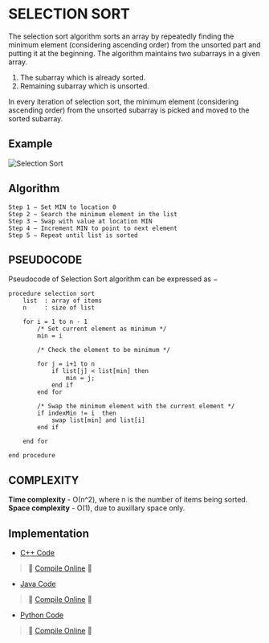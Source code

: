 # SELECTION SORT

The selection sort algorithm sorts an array by repeatedly finding the minimum element (considering ascending order) from the unsorted part and putting it at the beginning. The algorithm maintains two subarrays in a given array.
1. The subarray which is already sorted.
2. Remaining subarray which is unsorted.

In every iteration of selection sort, the minimum element (considering ascending order) from the unsorted subarray is picked and moved to the sorted subarray.

## Example

![Selection Sort](http://www.cs.rmit.edu.au/online/blackboard/chapter/05/documents/contribute/chapter/09/images/selection-sort.gif)

## Algorithm

```
Step 1 − Set MIN to location 0
Step 2 − Search the minimum element in the list
Step 3 − Swap with value at location MIN
Step 4 − Increment MIN to point to next element
Step 5 − Repeat until list is sorted
```

## PSEUDOCODE

Pseudocode of Selection Sort algorithm can be expressed as −

```
procedure selection sort
    list  : array of items
    n     : size of list

    for i = 1 to n - 1
        /* Set current element as minimum */
        min = i

        /* Check the element to be minimum */

        for j = i+1 to n
            if list[j] < list[min] then
                min = j;
            end if
        end for

        /* Swap the minimum element with the current element */
        if indexMin != i  then
            swap list[min] and list[i]
        end if

    end for

end procedure
```

## COMPLEXITY

**Time complexity**  - О(n^2), where n is the number of items being sorted.
**Space complexity** - O(1), due to auxillary space only.

## Implementation

- [C++ Code](https://github.com/jainaman224/Algo_Ds_Notes/blob/master/Selection_Sort/Selection_Sort.cpp)
> :rocket: [Compile Online](https://repl.it/C6sP) :rocket:

- [Java Code](https://github.com/jainaman224/Algo_Ds_Notes/blob/master/Selection_Sort/Selection_Sort.java)
> :rocket: [Compile Online](https://repl.it/C6sW) :rocket:

- [Python Code](https://github.com/jainaman224/Algo_Ds_Notes/blob/master/Selection_Sort/Selection_Sort.py)
> :rocket: [Compile Online](https://repl.it/C6sT) :rocket:
